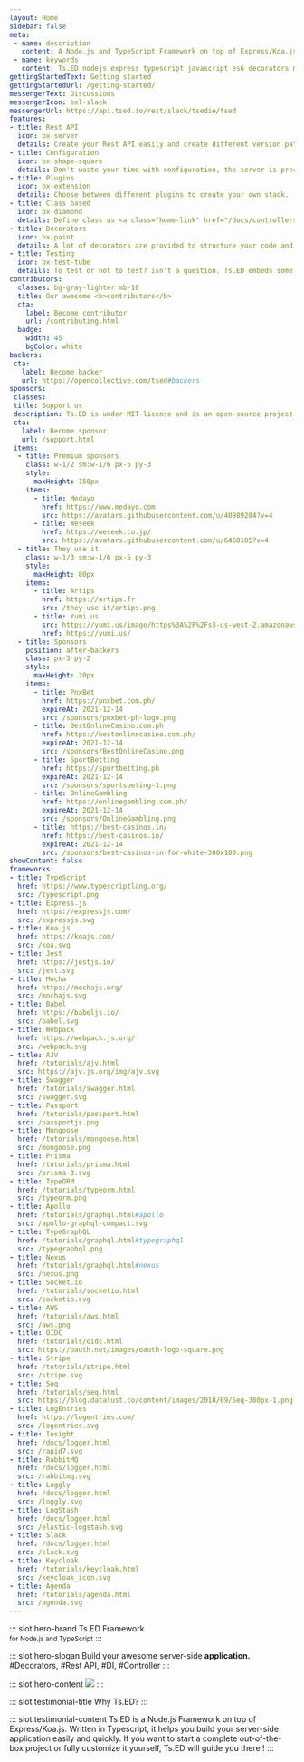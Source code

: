 ```yaml
---
layout: Home
sidebar: false
meta:
 - name: description
   content: A Node.js and TypeScript Framework on top of Express/Koa.js. Ts.ED is a framework on top of Express/Koa to write your application with TypeScript (or ES6). It provides a lot of decorators and guideline to make your code more readable and less error-prone.
 - name: keywords
   content: Ts.ED nodejs express typescript javascript es6 decorators mvc model ioc service model middleware socket.io swagger typeorm mongoose ajv
gettingStartedText: Getting started
gettingStartedUrl: /getting-started/
messengerText: Discussions
messengerIcon: bxl-slack 
messengerUrl: https://api.tsed.io/rest/slack/tsedio/tsed
features:
- title: Rest API
  icon: bx-server
  details: Create your Rest API easily and create different version paths of your API compliant with <a class="home-link" href="/docs/swagger.html">OpenSpec</a> and <a class="home-link" href="/docs/model.html">JsonSchema</a>.
- title: Configuration
  icon: bx-shape-square
  details: Don't waste your time with configuration, the server is preconfigured to start quickly! Try our <a class="home-link" href="/getting-started/#installation">CLI</a>.
- title: Plugins
  icon: bx-extension
  details: Choose between different plugins to create your own stack.  
- title: Class based
  icon: bx-diamond
  details: Define class as <a class="home-link" href="/docs/controllers.html">Controller</a>, <a class="home-link" href="/docs/controllers.html">Model</a>, <a class="home-link" href="/docs/providers.html">Providers</a> (DI), <a class="home-link" href="/docs/pipes.html">Pipes</a>, <a class="home-link" href="/docs/middlewares.html">Middlewares</a>, etc...
- title: Decorators
  icon: bx-paint
  details: A lot of decorators are provided to structure your code and define routes and methods.
- title: Testing
  icon: bx-test-tube
  details: To test or not to test? isn't a question. Ts.ED embeds some features to test your code! <a class="home-link" href="/docs/testing.html">See more</a>.
contributors:
  classes: bg-gray-lighter mb-10
  title: Our awesome <b>contributors</b>
  cta:
    label: Become contributor
    url: /contributing.html
  badge:
    width: 45
    bgColor: white
backers:
 cta:
   label: Become backer
   url: https://opencollective.com/tsed#backers
sponsors:
 classes:
 title: Support us
 description: Ts.ED is under MIT-license and is an open-source project. Many thanks to our sponsors, partners and backers who contribute to promote and support our project!
 cta:
   label: Become sponsor
   url: /support.html 
 items:
  - title: Premium sponsors
    class: w-1/2 sm:w-1/6 px-5 py-3
    style:
      maxHeight: 150px
    items:
      - title: Medayo
        href: https://www.medayo.com
        src: https://avatars.githubusercontent.com/u/40989284?v=4
      - title: Weseek
        href: https://weseek.co.jp/
        src: https://avatars.githubusercontent.com/u/6468105?v=4
  - title: They use it
    class: w-1/3 sm:w-1/6 px-5 py-3
    style:
      maxHeight: 80px
    items:
      - title: Artips
        href: https://artips.fr
        src: /they-use-it/artips.png
      - title: Yumi.us
        src: https://yumi.us/image/https%3A%2F%2Fs3-us-west-2.amazonaws.com%2Fsecure.notion-static.com%2F6bc09fed-4612-4aa0-9192-225a0b3c7a30%2FYumi-logo-circle.png?table=block&id=1a875820-287a-4a97-aa40-ba3c8f3de9ae&width=250&userId=&cache=v2
        href: https://yumi.us/
  - title: Sponsors
    position: after-backers
    class: px-3 py-2
    style:
      maxHeight: 30px
    items:
      - title: PnxBet
        href: https://pnxbet.com.ph/
        expireAt: 2021-12-14
        src: /sponsors/pnxbet-ph-logo.png
      - title: BestOnlineCasino.com.ph
        href: https://bestonlinecasino.com.ph/
        expireAt: 2021-12-14
        src: /sponsors/BestOnlineCasino.png 
      - title: SportBetting
        href: https://sportbetting.ph
        expireAt: 2021-12-14
        src: /sponsors/sportsbeting-1.png   
      - title: OnlineGambling
        href: https://onlinegambling.com.ph/
        expireAt: 2021-12-14
        src: /sponsors/OnlineGambling.png             
      - title: https://best-casinos.in/
        href: https://best-casinos.in/
        expireAt: 2021-12-14
        src: /sponsors/best-casinos-in-for-white-300x100.png      
showContent: false
frameworks:
- title: TypeScript
  href: https://www.typescriptlang.org/
  src: /typescript.png 
- title: Express.js
  href: https://expressjs.com/
  src: /expressjs.svg
- title: Koa.js
  href: https://koajs.com/
  src: /koa.svg
- title: Jest
  href: https://jestjs.io/
  src: /jest.svg
- title: Mocha
  href: https://mochajs.org/
  src: /mochajs.svg
- title: Babel
  href: https://babeljs.io/
  src: /babel.svg    
- title: Webpack
  href: https://webpack.js.org/
  src: /webpack.svg  
- title: AJV
  href: /tutorials/ajv.html
  src: https://ajv.js.org/img/ajv.svg
- title: Swagger
  href: /tutorials/swagger.html
  src: /swagger.svg 
- title: Passport
  href: /tutorials/passport.html 
  src: /passportjs.png
- title: Mongoose
  href: /tutorials/mongoose.html
  src: /mongoose.png   
- title: Prisma
  href: /tutorials/prisma.html
  src: /prisma-3.svg
- title: TypeORM
  href: /tutorials/typeorm.html
  src: /typeorm.png
- title: Apollo
  href: /tutorials/graphql.html#apollo
  src: /apollo-graphql-compact.svg
- title: TypeGraphQL
  href: /tutorials/graphql.html#typegraphql
  src: /typegraphql.png
- title: Nexus
  href: /tutorials/graphql.html#nexus
  src: /nexus.png  
- title: Socket.io
  href: /tutorials/socketio.html
  src: /socketio.svg
- title: AWS
  href: /tutorials/aws.html
  src: /aws.png
- title: OIDC
  href: /tutorials/oidc.html
  src: https://oauth.net/images/oauth-logo-square.png
- title: Stripe
  href: /tutorials/stripe.html
  src: /stripe.svg
- title: Seq
  href: /tutorials/seq.html
  src: https://blog.datalust.co/content/images/2018/09/Seq-380px-1.png
- title: LogEntries
  href: https://logentries.com/
  src: /logentries.svg
- title: Insight
  href: /docs/logger.html
  src: /rapid7.svg
- title: RabbitMQ
  href: /docs/logger.html
  src: /rabbitmq.svg
- title: Loggly
  href: /docs/logger.html
  src: /loggly.svg
- title: LogStash
  href: /docs/logger.html
  src: /elastic-logstash.svg
- title: Slack
  href: /docs/logger.html
  src: /slack.svg
- title: Keycloak
  href: /tutorials/keycloak.html
  src: /keycloak_icon.svg
- title: Agenda
  href: /tutorials/agenda.html
  src: /agenda.svg
---
```


::: slot hero-brand
<span class="block sm:inline mb-10 sm:mb-0 sm:text-bold text-7xl sm:text-5xl font-medium"><span class="text-blue">Ts</span>.ED</span> Framework<br/>
<small>for <a class="text-darker-gray">Node.js</a> and <a class="text-darker-gray">TypeScript</a></small>
:::        

::: slot hero-slogan
Build your awesome server-side **application.** <WordsSlider>#Decorators, #Rest API, #DI, #Controller</WordsSlider>
:::

::: slot hero-content
<img src="/hero-bg.svg" class="animate-hero" />
:::

::: slot testimonial-title
Why <span class="text-blue">Ts</span>.ED?
:::

::: slot testimonial-content
Ts.ED is a Node.js Framework on top of Express/Koa.js. Written in Typescript, it helps you build your server-side application easily and quickly. 
If you want to start a complete out-of-the-box project or fully customize it yourself, Ts.ED will guide you there !
:::

<HomeBody />
